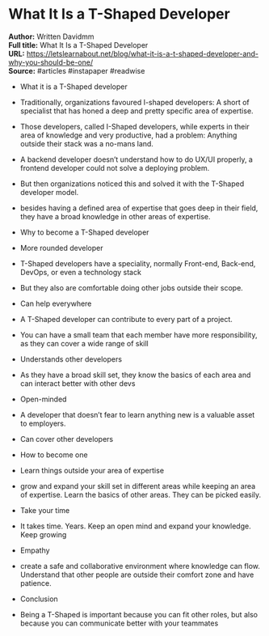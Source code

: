 # What It Is a T-Shaped Developer

**Author:** Written Davidmm  
**Full title:** What It Is a T-Shaped Developer  
**URL:** https://letslearnabout.net/blog/what-it-is-a-t-shaped-developer-and-why-you-should-be-one/  
**Source:** #articles #instapaper #readwise

- What it is a T-Shaped developer 
   
- Traditionally, organizations favoured I-shaped developers: A short of specialist that has honed a deep and pretty specific area of expertise. 
   
- Those developers, called I-Shaped developers, while experts in their area of knowledge and very productive, had a problem: Anything outside their stack was a no-mans land. 
   
- A backend developer doesn’t understand how to do UX/UI properly, a frontend developer could not solve a deploying problem. 
   
- But then organizations noticed this and solved it with the T-Shaped developer model. 
   
- besides having a defined area of expertise that goes deep in their field, they have a broad knowledge in other areas of expertise. 
   
- Why to become a T-Shaped developer 
   
- More rounded developer 
   
- T-Shaped developers have a speciality, normally Front-end, Back-end, DevOps, or even a technology stack 
   
- But they also are comfortable doing other jobs outside their scope. 
   
- Can help everywhere 
   
- A T-Shaped developer can contribute to every part of a project. 
   
- You can have a small team that each member have more responsibility, as they can cover a wide range of skill 
   
- Understands other developers 
   
- As they have a broad skill set, they know the basics of each area and can interact better with other devs 
   
- Open-minded 
   
- A developer that doesn’t fear to learn anything new is a valuable asset to employers. 
   
- Can cover other developers 
   
- How to become one 
   
- Learn things outside your area of expertise 
   
- grow and expand your skill set in different areas while keeping an area of expertise. Learn the basics of other areas. They can be picked easily. 
   
- Take your time 
   
- It takes time. Years. Keep an open mind and expand your knowledge. Keep growing 
   
- Empathy 
   
- create a safe and collaborative environment where knowledge can flow. Understand that other people are outside their comfort zone and have patience. 
   
- Conclusion 
   
- Being a T-Shaped is important because you can fit other roles, but also because you can communicate better with your teammates 
   
